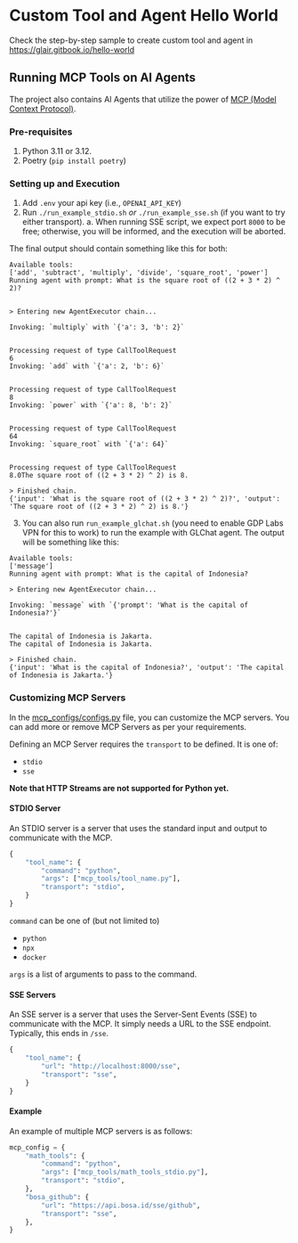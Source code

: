 # Custom Tool and Agent Hello World

Check the step-by-step sample to create custom tool and agent in https://glair.gitbook.io/hello-world

## Running MCP Tools on AI Agents

The project also contains AI Agents that utilize the power of [MCP (Model Context Protocol)](https://modelcontextprotocol.io/introduction).

### Pre-requisites

1. Python 3.11 or 3.12.
2. Poetry (`pip install poetry`)

### Setting up and Execution

1. Add `.env` your api key (i.e., `OPENAI_API_KEY`)
2. Run `./run_example_stdio.sh` _or_ `./run_example_sse.sh` (if you want to try either transport).
   a. When running SSE script, we expect port `8000` to be free; otherwise, you will be informed, and the execution will be aborted.

The final output should contain something like this for both:

```
Available tools:
['add', 'subtract', 'multiply', 'divide', 'square_root', 'power']
Running agent with prompt: What is the square root of ((2 + 3 * 2) ^ 2)?


> Entering new AgentExecutor chain...

Invoking: `multiply` with `{'a': 3, 'b': 2}`


Processing request of type CallToolRequest
6
Invoking: `add` with `{'a': 2, 'b': 6}`


Processing request of type CallToolRequest
8
Invoking: `power` with `{'a': 8, 'b': 2}`


Processing request of type CallToolRequest
64
Invoking: `square_root` with `{'a': 64}`


Processing request of type CallToolRequest
8.0The square root of ((2 + 3 * 2) ^ 2) is 8.

> Finished chain.
{'input': 'What is the square root of ((2 + 3 * 2) ^ 2)?', 'output': 'The square root of ((2 + 3 * 2) ^ 2) is 8.'}
```

3. You can also run `run_example_glchat.sh` (you need to enable GDP Labs VPN for this to work) to run the example with GLChat agent. The output will be something like this:

```
Available tools:
['message']
Running agent with prompt: What is the capital of Indonesia?

> Entering new AgentExecutor chain...

Invoking: `message` with `{'prompt': 'What is the capital of Indonesia?'}`


The capital of Indonesia is Jakarta.
The capital of Indonesia is Jakarta.

> Finished chain.
{'input': 'What is the capital of Indonesia?', 'output': 'The capital of Indonesia is Jakarta.'}
```

### Customizing MCP Servers

In the [mcp_configs/configs.py](mcp_configs/configs.py) file, you can customize the MCP servers. You can add more or remove MCP Servers as per your requirements.

Defining an MCP Server requires the `transport` to be defined. It is one of:

- `stdio`
- `sse`

**Note that HTTP Streams are not supported for Python yet.**

#### STDIO Server

An STDIO server is a server that uses the standard input and output to communicate with the MCP.

```python
{
    "tool_name": {
        "command": "python",
        "args": ["mcp_tools/tool_name.py"],
        "transport": "stdio",
    }
}
```

`command` can be one of (but not limited to)

- `python`
- `npx`
- `docker`

`args` is a list of arguments to pass to the command.

#### SSE Servers

An SSE server is a server that uses the Server-Sent Events (SSE) to communicate with the MCP. It simply needs a URL to the SSE endpoint. Typically, this ends in `/sse`.

```python
{
    "tool_name": {
        "url": "http://localhost:8000/sse",
        "transport": "sse",
    }
}
```

#### Example

An example of multiple MCP servers is as follows:

```python
mcp_config = {
    "math_tools": {
        "command": "python",
        "args": ["mcp_tools/math_tools_stdio.py"],
        "transport": "stdio",
    },
    "bosa_github": {
        "url": "https://api.bosa.id/sse/github",
        "transport": "sse",
    },
}
```
